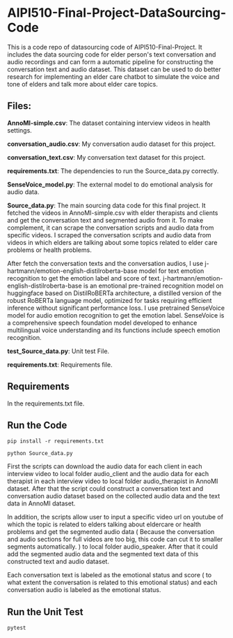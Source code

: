 # AIPI510-Final-Project-DataSourcing-Code

This is a code repo of datasourcing code of AIPI510-Final-Project. It includes the data sourcing code for elder person's text conversation and audio recordings and can form a automatic pipeline for constructing the conversation text and audio dataset. This dataset can be used to do better research for implementing an elder care chatbot to simulate the voice and tone of elders and talk more about elder care topics.  

## Files:
**AnnoMI-simple.csv**: The dataset containing interview videos in health settings.    
    
**conversation_audio.csv**: My conversation audio dataset for this project.   

**conversation_text.csv**: My conversation text dataset for this project.   

**requirements.txt**: The dependencies to run the Source_data.py correctly.     

**SenseVoice_model.py**: The external model to do emotional analysis for audio data.    

**Source_data.py**: The main sourcing data code for this final project. It fetched the videos in AnnoMI-simple.csv with elder therapists and clients and get the conversation text and segmented audio from it. To make complement, it can scrape the conversation scripts and audio data from specific videos. I scraped the conversation scripts and audio data from videos in which elders are talking about some topics related to elder care problems or health problems.    

After fetch the conversation texts and the conversation audios, I use j-hartmann/emotion-english-distilroberta-base model for text emotion recognition to get the emotion label and score of text. j-hartmann/emotion-english-distilroberta-base is an emotional pre-trained recognition model on huggingface based on DistilRoBERTa architecture, a distilled version of the robust RoBERTa language model, optimized for tasks requiring efficient inference without significant performance loss. I use pretrained SenseVoice model for audio emotion recognition to get the emotion label. SenseVoice is a comprehensive speech foundation model developed to enhance multilingual voice understanding and its functions include speech emotion recognition.    

**test_Source_data.py**: Unit test File.    

**requirements.txt**: Requirements file.  

## Requirements 

In the requirements.txt file.   

## Run the Code

```pip install -r requirements.txt```

```python Source_data.py```

First the scripts can download the audio data for each client in each interview video to local folder audio_client and the audio data for each therapist in each interview video to local folder audio_therapist in AnnoMI dataset. After that the script could construct a conversation text and conversation audio dataset based on the collected audio data and the text data in AnnoMI dataset.     
      
In addition, the scripts allow user to input a specific video url on youtube of which the topic is related to elders talking about eldercare or health problems and get the segmented audio data ( Because the conversation and audio sections for full videos are too big, this code can cut it to smaller segments automatically. ) to local folder audio_speaker. After that it could add the segmented audio data and the segmented text data of this constructed text and audio dataset.      
       
Each conversation text is labeled as the emotional status and score ( to what extent the conversation is related to this emotional status) and each conversation audio is labeled as the emotional status.    

## Run the Unit Test

```pytest```

